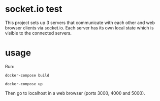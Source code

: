 # socket.io test
This project sets up 3 servers that communicate with each other and web browser clients via socket.io.
Each server has its own local state which is visible to the connected servers.


# usage

Run:

`docker-compose build`

`docker-compose up`

Then go to localhost in a web browser (ports 3000, 4000 and 5000).
